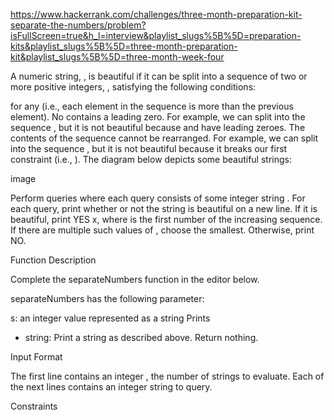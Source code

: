 https://www.hackerrank.com/challenges/three-month-preparation-kit-separate-the-numbers/problem?isFullScreen=true&h_l=interview&playlist_slugs%5B%5D=preparation-kits&playlist_slugs%5B%5D=three-month-preparation-kit&playlist_slugs%5B%5D=three-month-week-four

A numeric string, , is beautiful if it can be split into a sequence of two or more positive integers, , satisfying the following conditions:

for any (i.e., each element in the sequence is more than the previous element).
No contains a leading zero. For example, we can split into the sequence , but it is not beautiful because and have leading zeroes.
The contents of the sequence cannot be rearranged. For example, we can split into the sequence , but it is not beautiful because it breaks our first constraint (i.e., ).
The diagram below depicts some beautiful strings:

image

Perform queries where each query consists of some integer string . For each query, print whether or not the string is beautiful on a new line. If it is beautiful, print YES x, where is the first number of the increasing sequence. If there are multiple such values of , choose the smallest. Otherwise, print NO.

Function Description

Complete the separateNumbers function in the editor below.

separateNumbers has the following parameter:

s: an integer value represented as a string
Prints

- string: Print a string as described above. Return nothing.

Input Format

The first line contains an integer , the number of strings to evaluate.
Each of the next lines contains an integer string to query.

Constraints
